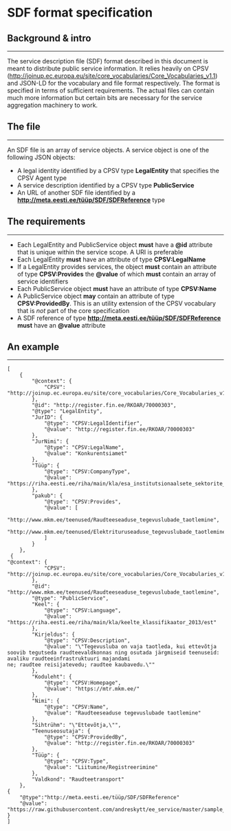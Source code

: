 # SDF format specification

## Background & intro
-----
The service description file (SDF) format described in this document is meant to distribute public service information. It relies heavily on CPSV (<http://joinup.ec.europa.eu/site/core_vocabularies/Core_Vocabularies_v1.1>) and JSON-LD for the vocabulary and file format respectively. The format is specified in terms of sufficient requirements. The actual files can contain much more information but certain bits are necessary for the service aggregation machinery to work.

## The file
----
An SDF file is an array of service objects. A service object is one of the following JSON objects:

* A legal identity identified by a CPSV type **LegalEntity** that specifies the CPSV Agent type
* A service description identified by a CPSV type **PublicService**
* An URL of another SDF file identified by a **http://meta.eesti.ee/tüüp/SDF/SDFReference** type 

## The requirements
----
* Each LegalEntity and PublicService object **must** have a **@id** attribute that is unique within the service scope. A URI is preferable
* Each LegalEntity **must** have an attribute of type **CPSV:LegalName** 
* If a LegalEntity provides services, the object **must** contain an attribute of type **CPSV:Provides** the **@value** of which **must** contain an array of service identifiers
* Each PublicService object **must** have an attribute of type **CPSV:Name**
* A PublicService object **may** contain an attribute of type **CPSV:ProvidedBy**. This is an utility extension of the CPSV vocabulary that is *not* part of the core specification
* A SDF reference of type **http://meta.eesti.ee/tüüp/SDF/SDFReference** **must** have an **@value** attribute

## An example
----
```
[
    {
        "@context": {
            "CPSV": "http://joinup.ec.europa.eu/site/core_vocabularies/Core_Vocabularies_v1.1"
        },
        "@id": "http://register.fin.ee/RKOAR/70000303",
        "@type": "LegalEntity",
        "JurID": {
            "@type": "CPSV:LegalIdentifier",
            "@value": "http://register.fin.ee/RKOAR/70000303"
        },
        "JurNimi": {
            "@type": "CPSV:LegalName",
            "@value": "Konkurentsiamet"
        },
        "Tüüp": {
            "@type": "CPSV:CompanyType",
            "@value": "https://riha.eesti.ee/riha/main/kla/esa_institutsionaalsete_sektorite_s_eesti_jaoks_kohandatud_klassifikaator_2010/S.13111"
        },
        "pakub": {
            "@type": "CPSV:Provides",
            "@value": [
                "http://www.mkm.ee/teenused/Raudteeseaduse_tegevuslubade_taotlemine",
                "http://www.mkm.ee/teenused/Elektrituruseaduse_tegevuslubade_taotlemine"
            ]
        }
    },
 {
"@context": {
            "CPSV": "http://joinup.ec.europa.eu/site/core_vocabularies/Core_Vocabularies_v1.1"
        },
        "@id": "http://www.mkm.ee/teenused/Raudteeseaduse_tegevuslubade_taotlemine",
        "@type": "PublicService",
        "Keel": {
            "@type": "CPSV:Language",
            "@value": "https://riha.eesti.ee/riha/main/kla/keelte_klassifikaator_2013/est"
        },
        "Kirjeldus": {
            "@type": "CPSV:Description",
            "@value": "\"Tegevusluba on vaja taotleda, kui ettevõtja soovib tegutseda raudteevaldkonnas ning osutada järgmiseid teenuseid: avaliku raudteeinfrastruktuuri majandami
ne; raudtee reisijatevedu; raudtee kaubavedu.\""
        },
        "Koduleht": {
            "@type": "CPSV:Homepage",
            "@value": "https://mtr.mkm.ee/"
        },
        "Nimi": {
            "@type": "CPSV:Name",
            "@value": "Raudteeseaduse tegevuslubade taotlemine"
        },
        "Sihtrühm": "\"Ettevõtja,\"",
        "Teenuseosutaja": {
            "@type": "CPSV:ProvidedBy",
            "@value": "http://register.fin.ee/RKOAR/70000303"
        },
        "Tüüp": {
            "@type": "CPSV:Type",
            "@value": "Liitumine/Registreerimine"                                                                                                                
        },                                                                                                                                                       
        "Valdkond": "Raudteetransport"                                                                                                                           
    },
{
	"@type":"http://meta.eesti.ee/tüüp/SDF/SDFReference"
	"@value": "https://raw.githubusercontent.com/andreskytt/ee_service/master/sample_service.json"
}                         
]

```
 

